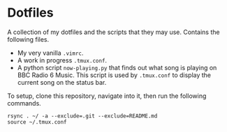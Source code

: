 # Dotfiles
A collection of my dotfiles and the scripts that they may use. Contains the following files.
- My very vanilla `.vimrc`.
- A work in progress `.tmux.conf`.
- A python script `now-playing.py` that finds out what song is playing on BBC Radio 6 Music. This script is used by `.tmux.conf` to display the current song on the status bar.

To setup, clone this repository, navigate into it, then run the following commands.
```
rsync . ~/ -a --exclude=.git --exclude=README.md
source ~/.tmux.conf
```
